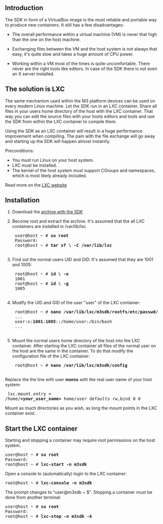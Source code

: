 Introduction
---
The SDK in form of a VirtualBox image is the most reliable and portable way to produce new containers. It still has a few disadvantages:

* The overall performance within a virtual machine (VM) is never that high than the one on the host machine.

* Exchanging files between the VM and the host system is not always that easy, it's quite slow and takes a huge amount of CPU power.

* Working within a VM most of the times is quite uncomfortable. There never are the right tools like editors. In case of the SDK there is not even an X server installed.

The solution is LXC 
---
The same mechanism used within the M3 platform devices can be used on every modern Linux machine. Let the SDK run in an LXC container. Share all files in your users home directory of the host with the LXC container. That way you can edit the source files with your hosts editors and tools and use the SDK from within the LXC container to compile them.

Using the SDK as an LXC container will result in a huge performance improvement when compiling. The pain with the file exchange will go away and starting up the SDK will happen almost instantly.

Preconditions:

* You must run Linux on your host system.
* LXC must be installed.
* The kernel of the host system must support CGroups and namespaces, which is most likely already included.

Read more on the [LXC website](https://linuxcontainers.org/lxc/getting-started)

Installation
---
1. Download the [archive with the SDK](https://m3-container.net/M3_Container/SDK/M3_SDK_LXC.tar.gz)

2. Become root and extract the archive. It's assumed that the all LXC containers are installed in /var/lib/lxc
	<pre>
	user@host ~ # <b>su root</b>
	Password:
	root@host ~ # <b>tar xf \<path of the downloaded SDK archive\> -C /var/lib/lxc</b>
    </pre>
    
3. Find out the normal users UID and GID. It's assumed that they are 1001 and 1005:
	<pre>
    root@host ~ # <b>id \<your_user_name\> -u</b>
    1001
    root@host ~ # <b>id \<your_user_name\> -g</b>
    1005
    </pre>

4. Modify the UID and GID of the user "user" of the LXC container:
    <pre>
    root@host ~ # <b>nano /var/lib/lxc/m3sdk/rootfs/etc/passwd/</b>
    ...    
    user:x:<b>1001</b>:<b>1005</b>::/home/user:/bin/bash
    ...
    </pre>
    
5. Mount the normal users home directory of the host into the LXC container. After starting the LXC container all files of the normal user on the host are the same in the container. To do that modify the configuration file of the LXC container:
    <pre>
    root@host ~ # <b>nano /var/lib/lxc/m3sdk/config</b>
    </pre>
Replace the the line with user <b>moros</b> with the real user name of your host system:
    <pre>
    lxc.mount.entry = /home/<b>\<your_user_name\></b> home/user defaults rw,bind 0 0
    </pre>
Mount as much directories as you wish, as long the mount points in the LXC container exist.

Start the LXC container
---
Starting and stopping a container may require root permissions on the host system. 
<pre>
user@host ~ # <b>su root</b>
Password:
root@host ~ # <b>lxc-start -n m3sdk</b>
</pre>

Open a console to (automatically) login to the LXC container:
<pre>
root@host ~ # <b>lxc-console -n m3sdk</b>
</pre>

The prompt changes to "user@m3sdk ~ $". Stopping a container must be done from another terminal:
<pre>
user@host ~ # <b>su root</b>
Password:
root@host ~ # <b>lxc-stop -n m3sdk -k</b>
</pre>
